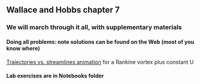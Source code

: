 ## Wallace and Hobbs chapter 7
### We will march through it all, with supplementary materials
#### Doing all problems: note solutions can be found on the Web (most of you know where)

[Trajectories vs. streamlines animation](https://atmos.uw.edu/~durrand/animations/vort505/vortanim1.html) for a Rankine vortex plus constant U

#### Lab exercises are in Notebooks folder 
